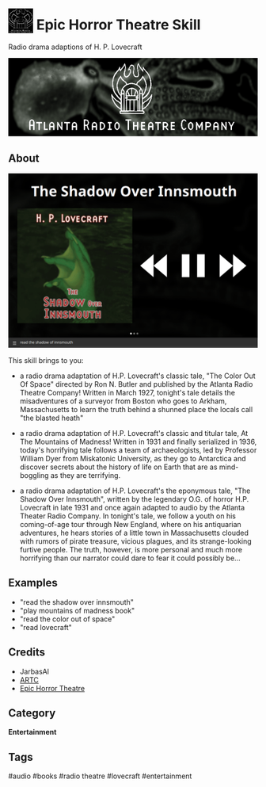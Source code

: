 # <img src='./res/icon/icon.png' card_color='#40DBB0' width='50' height='50' style='vertical-align:bottom'/> Epic Horror Theatre Skill 

Radio drama adaptions of H. P. Lovecraft

![](./ui/logo.png)

## About 

![](./gui.gif)

This skill brings to you:

- a radio drama adaptation of H.P. Lovecraft's classic tale, "The Color Out Of Space" directed by Ron N. Butler and published by the Atlanta Radio Theatre Company! Written in March 1927, tonight's tale details the misadventures of a surveyor from Boston who goes to Arkham, Massachusetts to learn the truth behind a shunned place the locals call "the blasted heath"

- a radio drama adaptation of H.P. Lovecraft's classic and titular tale, At The Mountains of Madness! Written in 1931 and finally serialized in 1936, today's horrifying tale follows a team of archaeologists, led by Professor William Dyer from Miskatonic University, as they go to Antarctica and discover secrets about the history of life on Earth that are as mind-boggling as they are terrifying.

- a radio drama adaptation of H.P. Lovecraft's the eponymous tale, "The Shadow Over Innsmouth", written by the legendary O.G. of horror H.P. Lovecraft in late 1931 and once again adapted to audio by the Atlanta Theater Radio Company. In tonight's tale, we follow a youth on his coming-of-age tour through New England, where on his antiquarian adventures, he hears stories of a little town in Massachusetts clouded with rumors of pirate treasure, vicious plagues, and its strange-looking furtive people. The truth, however, is more personal and much more horrifying than our narrator could dare to fear it could possibly be...

## Examples 

* "read the shadow over innsmouth"
* "play mountains of madness book"
* "read the color out of space"
* "read lovecraft"

## Credits 
- JarbasAl
- [ARTC](https://artc.org/)
- [Epic Horror Theatre](https://www.youtube.com/channel/UCt3yjI_o-5HBwwyuUDNB65w)

## Category
**Entertainment**

## Tags
#audio 
#books
#radio theatre
#lovecraft
#entertainment